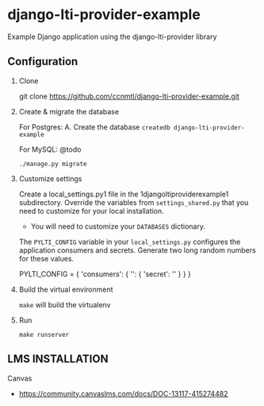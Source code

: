 # django-lti-provider-example

Example Django application using the django-lti-provider library

## Configuration

1. Clone

    git clone https://github.com/ccnmtl/django-lti-provider-example.git

2. Create & migrate the database

   For Postgres:
     A. Create the database `createdb django-lti-provider-example`

   For MySQL:
    @todo

   `./manage.py migrate`

3. Customize settings

    Create a local_settings.py1 file in the 1djangoltiproviderexample1 subdirectory.
    Override the variables from `settings_shared.py` that you need to customize for your local installation.

    * You will need to customize your `DATABASES` dictionary.

    The ``PYLTI_CONFIG`` variable in your ``local_settings.py`` configures the 
    application consumers and secrets. Generate two long random numbers for
    these values.

    PYLTI_CONFIG = {
        'consumers': {
            '<random number string>': {
                'secret': '<random number string>'
            }
        }
    }

4. Build the virtual environment

   `make` will build the virtualenv

5. Run

    `make runserver`

## LMS INSTALLATION

Canvas
* https://community.canvaslms.com/docs/DOC-13117-415274482


